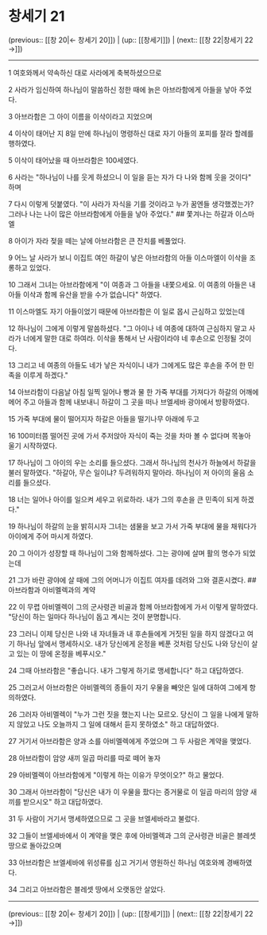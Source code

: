 # 창세기 21

(previous:: [[창 20|← 창세기 20]]) | (up:: [[창세기]]) | (next:: [[창 22|창세기 22 →]])

***




1 
여호와께서 약속하신 대로 사라에게 축복하셨으므로 



2 
사라가 임신하여 하나님이 말씀하신 정한 때에 늙은 아브라함에게 아들을 낳아 주었다. 



3 
아브라함은 그 아이 이름을 이삭이라고 지었으며 



4 
이삭이 태어난 지 8일 만에 하나님이 명령하신 대로 자기 아들의 포피를 잘라 할례를 행하였다. 



5 
이삭이 태어났을 때 아브라함은 100세였다. 



6 
사라는 "하나님이 나를 웃게 하셨으니 이 일을 듣는 자가 다 나와 함께 웃을 것이다" 하며 



7 
다시 이렇게 덧붙였다. "이 사라가 자식을 기를 것이라고 누가 꿈엔들 생각했겠는가? 그러나 나는 나이 많은 아브라함에게 아들을 낳아 주었다." ## 쫓겨나는 하갈과 이스마엘 



8 
아이가 자라 젖을 떼는 날에 아브라함은 큰 잔치를 베풀었다. 



9 
어느 날 사라가 보니 이집트 여인 하갈이 낳은 아브라함의 아들 이스마엘이 이삭을 조롱하고 있었다. 



10 
그래서 그녀는 아브라함에게 "이 여종과 그 아들을 내쫓으세요. 이 여종의 아들은 내 아들 이삭과 함께 유산을 받을 수가 없습니다" 하였다. 



11 
이스마엘도 자기 아들이었기 때문에 아브라함은 이 일로 몹시 근심하고 있었는데 



12 
하나님이 그에게 이렇게 말씀하셨다. "그 아이나 네 여종에 대하여 근심하지 말고 사라가 너에게 말한 대로 하여라. 이삭을 통해서 난 사람이라야 네 후손으로 인정될 것이다. 



13 
그리고 네 여종의 아들도 네가 낳은 자식이니 내가 그에게도 많은 후손을 주어 한 민족을 이루게 하겠다." 



14 
아브라함이 다음날 아침 일찍 일어나 빵과 물 한 가죽 부대를 가져다가 하갈의 어깨에 메어 주고 아들과 함께 내보내니 하갈이 그 곳을 떠나 브엘세바 광야에서 방황하였다. 



15 
가죽 부대에 물이 떨어지자 하갈은 아들을 떨기나무 아래에 두고 



16 
100미터쯤 떨어진 곳에 가서 주저앉아 자식이 죽는 것을 차마 볼 수 없다며 목놓아 울기 시작하였다. 



17 
하나님이 그 아이의 우는 소리를 들으셨다. 그래서 하나님의 천사가 하늘에서 하갈을 불러 말하였다. "하갈아, 무슨 일이냐? 두려워하지 말아라. 하나님이 저 아이의 울음 소리를 들으셨다. 



18 
너는 일어나 아이를 일으켜 세우고 위로하라. 내가 그의 후손을 큰 민족이 되게 하겠다." 



19 
하나님이 하갈의 눈을 밝히시자 그녀는 샘물을 보고 가서 가죽 부대에 물을 채워다가 아이에게 주어 마시게 하였다. 



20 
그 아이가 성장할 때 하나님이 그와 함께하셨다. 그는 광야에 살며 활의 명수가 되었는데 



21 
그가 바란 광야에 살 때에 그의 어머니가 이집트 여자를 데려와 그와 결혼시켰다. ## 아브라함과 아비멜렉과의 계약 



22 
이 무렵 아비멜렉이 그의 군사령관 비골과 함께 아브라함에게 가서 이렇게 말하였다. "당신이 하는 일마다 하나님이 돕고 계시는 것이 분명합니다. 



23 
그러니 이제 당신은 나와 내 자녀들과 내 후손들에게 거짓된 일을 하지 않겠다고 여기 하나님 앞에서 맹세하시오. 내가 당신에게 온정을 베푼 것처럼 당신도 나와 당신이 살고 있는 이 땅에 온정을 베푸시오." 



24 
그때 아브라함은 "좋습니다. 내가 그렇게 하기로 맹세합니다" 하고 대답하였다. 



25 
그러고서 아브라함은 아비멜렉의 종들이 자기 우물을 빼앗은 일에 대하여 그에게 항의하였다. 



26 
그러자 아비멜렉이 "누가 그런 짓을 했는지 나는 모르오. 당신이 그 일을 나에게 말하지 않았고 나도 오늘까지 그 일에 대해서 듣지 못하였소" 하고 대답하였다. 



27 
거기서 아브라함은 양과 소를 아비멜렉에게 주었으며 그 두 사람은 계약을 맺었다. 



28 
아브라함이 암양 새끼 일곱 마리를 따로 떼어 놓자 



29 
아비멜렉이 아브라함에게 "이렇게 하는 이유가 무엇이오?" 하고 물었다. 



30 
그래서 아브라함이 "당신은 내가 이 우물을 팠다는 증거물로 이 일곱 마리의 암양 새끼를 받으시오" 하고 대답하였다. 



31 
두 사람이 거기서 맹세하였으므로 그 곳을 브엘세바라고 불렀다. 



32 
그들이 브엘세바에서 이 계약을 맺은 후에 아비멜렉과 그의 군사령관 비골은 블레셋 땅으로 돌아갔으며 



33 
아브라함은 브엘세바에 위성류를 심고 거기서 영원하신 하나님 여호와께 경배하였다. 



34 
그리고 아브라함은 블레셋 땅에서 오랫동안 살았다.

***

(previous:: [[창 20|← 창세기 20]]) | (up:: [[창세기]]) | (next:: [[창 22|창세기 22 →]])
